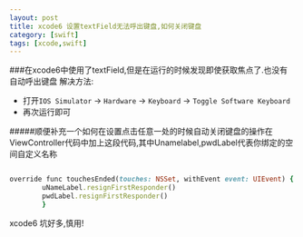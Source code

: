 ```yaml
---
layout: post
title: xcode6 设置textField无法呼出键盘,如何关闭键盘
category: [swift]
tags: [xcode,swift]
---
```


###在xcode6中使用了textField,但是在运行的时候发现即使获取焦点了.也没有自动呼出键盘
解决方法:

* 打开`IOS Simulator` -> `Hardware` -> `Keyboard` -> `Toggle Software Keyboard`
* 再次运行即可

#####顺便补充一个如何在设置点击任意一处的时候自动关闭键盘的操作在ViewController代码中加上这段代码,其中Unamelabel,pwdLabel代表你绑定的空间自定义名称

```ruby

override func touchesEnded(touches: NSSet, withEvent event: UIEvent) {
        uNameLabel.resignFirstResponder()
        pwdLabel.resignFirstResponder()        
        }    

```

>
xcode6 坑好多,慎用!